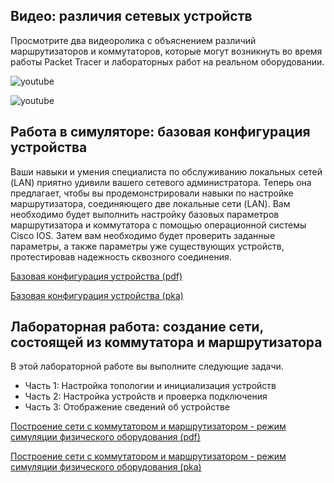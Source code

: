 <!-- verified: agorbachev 03.05.2022 -->

<!-- 10.4.1 -->
## Видео: различия сетевых устройств

Просмотрите два видеоролика с объяснением различий маршрутизаторов и коммутаторов, которые могут возникнуть во время работы Packet Tracer и лабораторных работ на реальном оборудовании.

![youtube](https://www.youtube.com/watch?v=DNL4DPxjgNM)

<!-- 10.4.2 -->

![youtube](https://www.youtube.com/watch?v=RH_KIUdHZlE)

<!-- 10.4.3 -->
## Работа в симуляторе: базовая конфигурация устройства

Ваши навыки и умения специалиста по обслуживанию локальных сетей (LAN) приятно удивили вашего сетевого администратора. Теперь она предлагает, чтобы вы продемонстрировали навыки по настройке маршрутизатора, соединяющего две локальные сети (LAN). Вам необходимо будет выполнить настройку базовых параметров маршрутизатора и коммутатора с помощью операционной системы Cisco IOS. Затем вам необходимо будет проверить заданные параметры, а также параметры уже существующих устройств, протестировав надежность сквозного соединения.

[Базовая конфигурация устройства (pdf)](./assets/10.4.3-packet-tracer---basic-device-configuration.pdf)

[Базовая конфигурация устройства (pka)](./assets/10.4.3-packet-tracer---basic-device-configuration.pka)

<!-- 10.4.4 -->
## Лабораторная работа: создание сети, состоящей из коммутатора и маршрутизатора

В этой лабораторной работе вы выполните следующие задачи.

* Часть 1: Настройка топологии и инициализация устройств
* Часть 2: Настройка устройств и проверка подключения
* Часть 3: Отображение сведений об устройстве

[Построение сети с коммутатором и маршрутизатором - режим симуляции физического оборудования (pdf)](./assets/10.4.4-packet-tracer---build-a-switch-and-router-network---physical-mode.pdf)

[Построение сети с коммутатором и маршрутизатором - режим симуляции физического оборудования (pka)](./assets/10.4.4-packet-tracer---build-a-switch-and-router-network---physical-mode.pka)

<!-- [Создание сети, состоящей из коммутатора и маршрутизатора (лабораторная работа для физического оборудования)](./assets/10.4.4-lab---build-a-switch-and-router-network.pdf) -->

